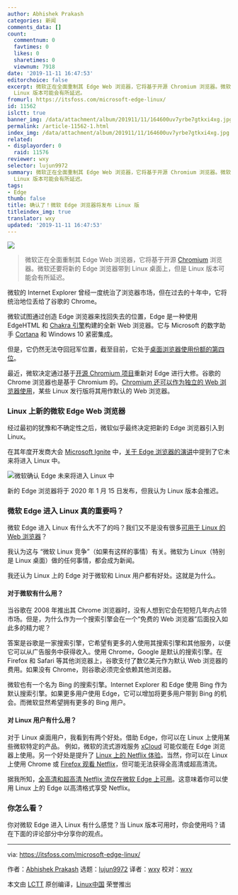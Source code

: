 ```yaml
---
author: Abhishek Prakash
categories: 新闻
comments_data: []
count:
  commentnum: 0
  favtimes: 0
  likes: 0
  sharetimes: 0
  viewnum: 7918
date: '2019-11-11 16:47:53'
editorchoice: false
excerpt: 微软正在全面重制其 Edge Web 浏览器，它将基于开源 Chromium 浏览器。微软还要将新的 Edge 浏览器带到 Linux 桌面上，但是
  Linux 版本可能会有所延迟。
fromurl: https://itsfoss.com/microsoft-edge-linux/
id: 11562
islctt: true
banner_img: /data/attachment/album/201911/11/164600uv7yrbe7gtkxi4xg.jpg
permalink: /article-11562-1.html
index_img: /data/attachment/album/201911/11/164600uv7yrbe7gtkxi4xg.jpg.thumb.jpg
related:
- displayorder: 0
  raid: 11576
reviewer: wxy
selector: lujun9972
summary: 微软正在全面重制其 Edge Web 浏览器，它将基于开源 Chromium 浏览器。微软还要将新的 Edge 浏览器带到 Linux 桌面上，但是
  Linux 版本可能会有所延迟。
tags:
- Edge
thumb: false
title: 确认了！微软 Edge 浏览器将发布 Linux 版
titleindex_img: true
translator: wxy
updated: '2019-11-11 16:47:53'
---
```


![](/data/attachment/album/201911/11/164600uv7yrbe7gtkxi4xg.jpg)



> 
> 微软正在全面重制其 Edge Web 浏览器，它将基于开源 [Chromium](https://itsfoss.com/install-chromium-ubuntu/) 浏览器。微软还要将新的 Edge 浏览器带到 Linux 桌面上，但是 Linux 版本可能会有所延迟。
> 
> 
> 


微软的 Internet Explorer 曾经一度统治了浏览器市场，但在过去的十年中，它将统治地位丢给了谷歌的 Chrome。


微软试图通过创造 Edge 浏览器来找回失去的位置，Edge 是一种使用 EdgeHTML 和 [Chakra 引擎](https://itsfoss.com/microsoft-chakra-core/)构建的全新 Web 浏览器。它与 Microsoft 的数字助手 [Cortana](https://www.microsoft.com/en-in/windows/cortana) 和 Windows 10 紧密集成。


但是，它仍然无法夺回冠军位置，截至目前，它处于[桌面浏览器使用份额的第四位](https://en.wikipedia.org/wiki/Usage_share_of_web_browsers)。


最近，微软决定通过基于[开源 Chromium 项目](https://www.chromium.org/Home)重新对 Edge 进行大修。谷歌的 Chrome 浏览器也是基于 Chromium 的。[Chromium 还可以作为独立的 Web 浏览器使用](https://itsfoss.com/install-chromium-ubuntu/)，某些 Linux 发行版将其用作默认的 Web 浏览器。


### Linux 上新的微软 Edge Web 浏览器


经过最初的犹豫和不确定性之后，微软似乎最终决定把新的 Edge 浏览器引入到 Linux。


在其年度开发商大会 [Microsoft Ignite](https://www.microsoft.com/en-us/ignite) 中，[关于 Edge 浏览器的演讲](https://myignite.techcommunity.microsoft.com/sessions/79341?source=sessions)中提到了它未来将进入 Linux 中。


![微软确认 Edge 未来将进入 Linux 中](/data/attachment/album/201911/11/164757wk894wznusaog4dk.jpg)


新的 Edge 浏览器将于 2020 年 1 月 15 日发布，但我认为 Linux 版本会推迟。


### 微软 Edge 进入 Linux 真的重要吗？


微软 Edge 进入 Linux 有什么大不了的吗？我们又不是没有很多[可用于 Linux 的 Web 浏览器](https://itsfoss.com/open-source-browsers-linux/)？


我认为这与 “微软 Linux 竞争”（如果有这样的事情）有关。微软为 Linux（特别是 Linux 桌面）做的任何事情，都会成为新闻。


我还认为 Linux 上的 Edge 对于微软和 Linux 用户都有好处。这就是为什么。


#### 对于微软有什么用？


当谷歌在 2008 年推出其 Chrome 浏览器时，没有人想到它会在短短几年内占领市场。但是，为什么作为一个搜索引擎会在一个“免费的 Web 浏览器”后面投入如此多的精力呢？


答案是谷歌是一家搜索引擎，它希望有更多的人使用其搜索引擎和其他服务，以便它可以从广告服务中获得收入。使用 Chrome，Google 是默认的搜索引擎。在 Firefox 和 Safari 等其他浏览器上，谷歌支付了数亿美元作为默认 Web 浏览器的费用。如果没有 Chrome，则谷歌必须完全依赖其他浏览器。


微软也有一个名为 Bing 的搜索引擎。Internet Explorer 和 Edge 使用 Bing 作为默认搜索引擎。如果更多用户使用 Edge，它可以增加将更多用户带到 Bing 的机会。而微软显然希望拥有更多的 Bing 用户。


#### 对 Linux 用户有什么用？


对于 Linux 桌面用户，我看到有两个好处。借助 Edge，你可以在 Linux 上使用某些微软特定的产品。 例如，微软的流式游戏服务 [xCloud](https://www.pocket-lint.com/games/news/147429-what-is-xbox-project-xcloud-cloud-gaming-service-price-release-date-devices) 可能仅能在 Edge 浏览器上使用。另一个好处是提升了 [Linux 上的 Netflix 体验](https://itsfoss.com/watch-netflix-in-ubuntu-linux/)。当然，你可以在 Linux 上使用 Chrome 或 [Firefox 观看 Netflix](https://itsfoss.com/netflix-firefox-linux/)，但可能无法获得全高清或超高清流。


据我所知，[全高清和超高清 Netflix 流仅在微软 Edge 上可用](https://help.netflix.com/en/node/23742)。这意味着你可以使用 Linux 上的 Edge 以高清格式享受 Netflix。


### 你怎么看？


你对微软 Edge 进入 Linux 有什么感觉？当 Linux 版本可用时，你会使用吗？请在下面的评论部分中分享你的观点。




---


via: <https://itsfoss.com/microsoft-edge-linux/>


作者：[Abhishek Prakash](https://itsfoss.com/author/abhishek/) 选题：[lujun9972](https://github.com/lujun9972) 译者：[wxy](https://github.com/wxy) 校对：[wxy](https://github.com/wxy)


本文由 [LCTT](https://github.com/LCTT/TranslateProject) 原创编译，[Linux中国](https://linux.cn/) 荣誉推出